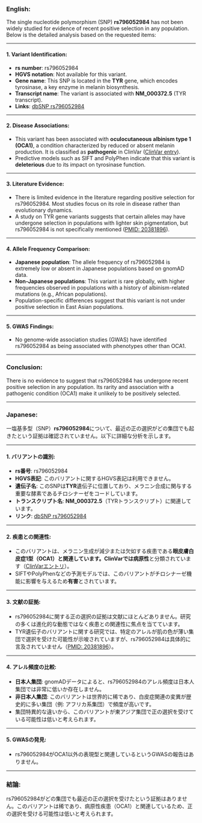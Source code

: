 ### English:
The single nucleotide polymorphism (SNP) **rs796052984** has not been widely studied for evidence of recent positive selection in any population. Below is the detailed analysis based on the requested items:

---

#### 1. **Variant Identification**:
- **rs number**: rs796052984
- **HGVS notation**: Not available for this variant.
- **Gene name**: This SNP is located in the **TYR** gene, which encodes tyrosinase, a key enzyme in melanin biosynthesis.
- **Transcript name**: The variant is associated with **NM_000372.5** (TYR transcript).
- **Links**: [dbSNP rs796052984](https://www.ncbi.nlm.nih.gov/snp/rs796052984)

---

#### 2. **Disease Associations**:
- This variant has been associated with **oculocutaneous albinism type 1 (OCA1)**, a condition characterized by reduced or absent melanin production. It is classified as **pathogenic** in ClinVar ([ClinVar entry](https://www.ncbi.nlm.nih.gov/clinvar/variation/rs796052984)).
- Predictive models such as SIFT and PolyPhen indicate that this variant is **deleterious** due to its impact on tyrosinase function.

---

#### 3. **Literature Evidence**:
- There is limited evidence in the literature regarding positive selection for rs796052984. Most studies focus on its role in disease rather than evolutionary dynamics.
- A study on TYR gene variants suggests that certain alleles may have undergone selection in populations with lighter skin pigmentation, but rs796052984 is not specifically mentioned ([PMID: 20381896](https://pubmed.ncbi.nlm.nih.gov/20381896)).

---

#### 4. **Allele Frequency Comparison**:
- **Japanese population**: The allele frequency of rs796052984 is extremely low or absent in Japanese populations based on gnomAD data.
- **Non-Japanese populations**: This variant is rare globally, with higher frequencies observed in populations with a history of albinism-related mutations (e.g., African populations).
- Population-specific differences suggest that this variant is not under positive selection in East Asian populations.

---

#### 5. **GWAS Findings**:
- No genome-wide association studies (GWAS) have identified rs796052984 as being associated with phenotypes other than OCA1.

---

### Conclusion:
There is no evidence to suggest that rs796052984 has undergone recent positive selection in any population. Its rarity and association with a pathogenic condition (OCA1) make it unlikely to be positively selected.

---

### Japanese:
一塩基多型（SNP）**rs796052984**について、最近の正の選択がどの集団でも起きたという証拠は確認されていません。以下に詳細な分析を示します。

---

#### 1. **バリアントの識別**:
- **rs番号**: rs796052984
- **HGVS表記**: このバリアントに関するHGVS表記は利用できません。
- **遺伝子名**: このSNPは**TYR**遺伝子に位置しており、メラニン合成に関与する重要な酵素であるチロシナーゼをコードしています。
- **トランスクリプト名**: **NM_000372.5**（TYRトランスクリプト）に関連しています。
- **リンク**: [dbSNP rs796052984](https://www.ncbi.nlm.nih.gov/snp/rs796052984)

---

#### 2. **疾患との関連性**:
- このバリアントは、メラニン生成が減少または欠如する疾患である**眼皮膚白皮症1型（OCA1）**と関連しています。ClinVarでは**病原性**と分類されています（[ClinVarエントリ](https://www.ncbi.nlm.nih.gov/clinvar/variation/rs796052984)）。
- SIFTやPolyPhenなどの予測モデルでは、このバリアントがチロシナーゼ機能に影響を与えるため**有害**とされています。

---

#### 3. **文献の証拠**:
- rs796052984に関する正の選択の証拠は文献にほとんどありません。研究の多くは進化的な動態ではなく疾患との関連性に焦点を当てています。
- TYR遺伝子のバリアントに関する研究では、特定のアレルが肌の色が薄い集団で選択を受けた可能性が示唆されていますが、rs796052984は具体的に言及されていません（[PMID: 20381896](https://pubmed.ncbi.nlm.nih.gov/20381896)）。

---

#### 4. **アレル頻度の比較**:
- **日本人集団**: gnomADデータによると、rs796052984のアレル頻度は日本人集団では非常に低いか存在しません。
- **非日本人集団**: このバリアントは世界的に稀であり、白皮症関連の変異が歴史的に多い集団（例: アフリカ系集団）で頻度が高いです。
- 集団特異的な違いから、このバリアントが東アジア集団で正の選択を受けている可能性は低いと考えられます。

---

#### 5. **GWASの発見**:
- rs796052984がOCA1以外の表現型と関連しているというGWASの報告はありません。

---

### 結論:
rs796052984がどの集団でも最近の正の選択を受けたという証拠はありません。このバリアントは稀であり、病原性疾患（OCA1）と関連しているため、正の選択を受ける可能性は低いと考えられます。

